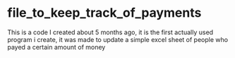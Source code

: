 # file_to_keep_track_of_payments
This is a code I created about 5 months ago, it is the first actually used program i create, it was made to update a simple excel sheet of people who payed a certain amount of money
